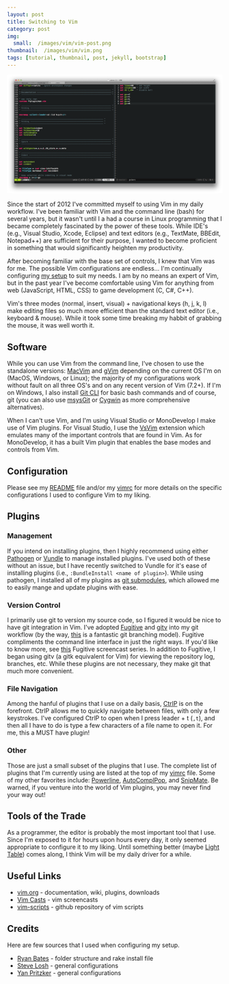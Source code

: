 ```yaml
---
layout: post
title: Switching to Vim
category: post
img:
  small:  /images/vim/vim-post.png
thumbnail:  /images/vim/vim.png
tags: [tutorial, thumbnail, post, jekyll, bootstrap]
---
```


![Vim](/images/vim/vim.png)

Since the start of 2012 I've committed myself to using Vim in my daily
workflow. I've been familiar with Vim and the command line (bash) for several
years, but it wasn't until I a had a course in Linux programming that I became
completely fascinated by the power of these tools. While IDE's (e.g., Visual
Studio, Xcode, Eclipse) and text editors (e.g., TextMate, BBEdit, Notepad++)
are sufficient for their purpose, I wanted to become proficient in something
that would significantly heighten my productivity.

After becoming familiar with the base set of controls, I knew that Vim was for
me. The possible Vim configurations are endless... I'm continually configuring
[my setup](https://github.com/ChrisBrough/dotfiles/) to suit my needs. I am by
no means an expert of Vim, but in the past year I've become comfortable using
Vim for anything from web (JavaScript, HTML, CSS) to game development (C, C#,
C++).

<!--more-->

<ul id="toc"></ul>

Vim's three modes (normal, insert, visual) + navigational keys (h, j, k, l)
make editing files so much more efficient than the standard text editor (i.e.,
keyboard & mouse). While it took some time breaking my habbit of grabbing the
mouse, it was well worth it.

## Software

While you can use Vim from the command line, I've chosen to use the standalone
versions: [MacVim](http://code.google.com/p/macvim/) and
[gVim](http://www.vim.org/download.php) depending on the current OS I'm on
(MacOS, Windows, or Linux); the majority of my configurations work without
fault on all three OS's and on any recent version of Vim (7.2+). If I'm on
Windows, I also install [Git CLI](http://msysgit.github.com/) for basic bash
commands and of course, git (you can also use
[msysGit](http://msysgit.github.com/) or [Cygwin](http://www.cygwin.com/) as
more comprehensive alternatives).

When I can't use Vim, and I'm using Visual Studio or MonoDevelop I make use of
Vim plugins. For Visual Studio, I use the
[VsVim](http://visualstudiogallery.msdn.microsoft.com/59ca71b3-a4a3-46ca-8fe1-0e90e3f79329)
extension which emulates many of the important controls that are found in Vim.
As for MonoDevelop, it has a built Vim plugin that enables the base modes and
controls from Vim.

## Configuration

Please see my [README](https://github.com/ChrisBrough/dotfiles) file and/or my
[vimrc](https://github.com/ChrisBrough/dotfiles/blob/master/vimrc) for more
details on the specific configurations I used to configure Vim to my liking.

## Plugins

### Management

If you intend on installing plugins, then I highly recommend using
either [Pathogen](https://github.com/tpope/vim-pathogen) or
[Vundle](https://github.com/tpope) to manage installed plugins. I've used
both of these without an issue, but I have recently switched to Vundle for it's
ease of installing plugins (i.e., `:BundleInstall <name of plugin>`). While
using pathogen, I installed all of my plugins as [git
submodules](http://git-scm.com/book/en/Git-Tools-Submodules), which allowed me
to easily mange and update plugins with ease.

### Version Control

I primarily use git to version my source code, so I figured it would be nice to
have git integration in Vim. I've adopted
[Fugitive](https://github.com/tpope/vim-fugitive) and
[gitv](https://github.com/gregsexton/gitv) into my git workflow (by the way,
[this](http://nvie.com/posts/a-successful-git-branching-model/) is a fantastic
git branching model). Fugitive compliments the command line interface in just
the right ways. If you'd like to know more, see
[this](http://vimcasts.org/episodes/fugitive-vim---a-complement-to-command-line-git/)
Fugitive screencast series. In addition to Fugitive, I began using gitv (a gitk
equivalent for Vim) for viewing the repository log, branches, etc. While these
plugins are not necessary, they make git that much more convenient.

### File Navigation

Among the hanful of plugins that I use on a daily basis,
[CtrlP](https://github.com/kien/ctrlp.vim) is on the forefront. CtrlP allows me
to quickly navigate between files, with only a few keystrokes. I've configured
CtrlP to open when I press leader + t (`,t`), and then all I have to do is type
a few characters of a file name to open it. For me, this a MUST have plugin!

### Other

Those are just a small subset of the plugins that I use. The complete list of
plugins that I'm currently using are listed at the top of my
[vimrc](https://github.com/ChrisBrough/dotfiles/blob/master/vimrc) file. Some
of my other favorites include:
[Powerline](https://github.com/Lokaltog/vim-powerline),
[AutoComplPop](https://bitbucket.org/ns9tks/vim-autocomplpop/), and
[SnipMate](https://github.com/msanders/snipmate.vim). Be warned, if you venture
into the world of Vim plugins, you may never find your way out!

## Tools of the Trade

As a programmer, the editor is probably the most important tool that I use.
Since I'm exposed to it for hours upon hours every day, it only seemed
appropriate to configure it to my liking. Until something better (maybe [Light
Table](http://www.kickstarter.com/projects/ibdknox/light-table)) comes along,
I think Vim will be my daily driver for a while.

## Useful Links

* [vim.org](http://www.vim.org/) - documentation, wiki, plugins, downloads
* [Vim Casts](http://vimcasts.org/) - vim screencasts
* [vim-scripts](https://github.com/vim-scripts) - github repository of vim scripts

## Credits

Here are few sources that I used when configuring my setup.

* [Ryan Bates](https://github.com/ryanb/dotfiles) - folder structure and rake
  install file
* [Steve Losh](https://github.com/sjl/dotfiles) - general configurations
* [Yan Pritzker](https://github.com/skwp/dotfiles) - general configurations
